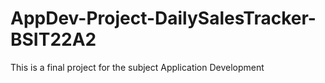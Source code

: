 # AppDev-Project-DailySalesTracker-BSIT22A2
This is a final project for the subject Application Development

